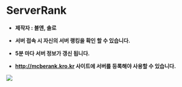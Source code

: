 # ServerRank

* **제작자 : 블앤, 솔로**

* **서버 접속 시 자신의 서버 랭킹을 확인 할 수 있습니다.**

* **5분 마다 서버 정보가 갱신 됩니다.**

* **http://mcberank.kro.kr 사이트에 서버를 등록해야 사용할 수 있습니다.**

![](https://i.imgur.com/UiZVRVj.jpg)
